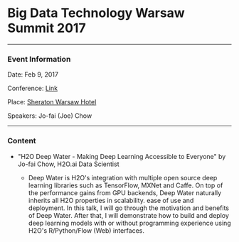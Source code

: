 # Big Data Technology Warsaw Summit 2017

---

### Event Information

Date: Feb 9, 2017

Conference: [Link](http://bigdatatechwarsaw.eu/)

Place: [Sheraton Warsaw Hotel](https://goo.gl/maps/JkrhW1gavix) 

Speakers: Jo-fai (Joe) Chow 

---

### Content

- "H2O Deep Water - Making Deep Learning Accessible to Everyone" by Jo-fai Chow, H2O.ai Data Scientist

    - Deep Water is H2O's integration with multiple open source deep learning libraries such as TensorFlow, MXNet and Caffe. On top of the performance gains from GPU backends, Deep Water naturally inherits all H2O properties in scalability. ease of use and deployment. In this talk, I will go through the motivation and benefits of Deep Water. After that, I will demonstrate how to build and deploy deep learning models with or without programming experience using H2O's R/Python/Flow (Web) interfaces.

